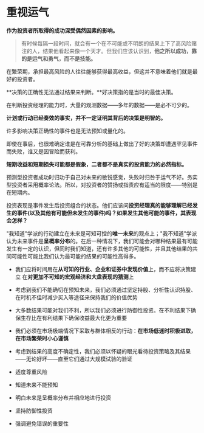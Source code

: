 # 重视运气

**作为投资者所取得的成功深受偶然因素的影响。**

> 有时候每隔一段时间，就会有一个在不可能或不明朗的结果上下了高风险赌注的人，结果他看起来像一个天才。但我们应该认识到，**他之所以成功，靠的是运气和勇气，而不是技能。**

在繁荣期，承担最高风险的人往往能够获得最高收益，但这并不意味着他们就是最好的投资者。

**决策的正确性无法通过结果来判断。**好决策指的是当时的最佳决策。

在判断投资经理的能力时，大量的观测数据——多年的数据——是必不可少的。

**计划或行动已经奏效的事实，并不一定证明其背后的决策是明智的。**

许多影响决策正确性的事件也是无法预知或量化的。

即使在事后，也很难确定谁是在可靠分析的基础上做出了好的决策却遭遇罕见事件而失败，谁又是因冒险而获利。

**短期收益和短期损失可能都是假象，二者都不是真实的投资能力的必然指标。**

预测型投资者成功时归功于自己对未来的敏锐感觉，失败时归咎于运气不好。务实型投资者采用概率论法。所以，对投资者的赞扬或指责应有适当的限度——特别是在短期内。

投资表现是事件发生后投资组合的状态。他们应该问**投资经理真的能够理解已经发生的事件(以及其他有可能但未发生的事件)吗？如果发生其他可能的事件，其表现会怎样？**

"我知道"学派的行动建立在未来是可知可控的**唯一未来**的观点上；"我不知道"学派认为未来事件是**呈概率分布**的。在后一种情况下，我们可能会对哪种结果最有可能发生有一定的认识，但同时我们知道，还有许多其他的可能性，并且其他结果的共同可能性可能比我们认为最可能的结果的可能性高得多。

- 我们应将时间用在**从可知的行业、企业和证券中发现价值**上，而不应将决策建立 在**对更加不可知的宏观经济和大盘表现的猜测**上
- 考虑到我们不能确切在预知未来，我们必须通过坚定持股、分析性认识持股、在时机不佳时减少买入等途径来保持我们的价值优势
- 大多数结果可能对我们不利，所以我们必须进行防御性投资。在不利结果下确保生存比在有利结果下确保收益最大化更为重要
- 我们必须在市场极端情况下采取与群体相反的行动：**在市场低迷时积极进取，在市场繁荣时小心谨慎**
- 考虑到结果的高度不确定性，我们必须以怀疑的眼光看待投资策略及其结果——无论好坏——直至它们通过大规模试验的验证

- 适度尊重风险
- 知道未来不能预知
- 明白未来是呈概率分布并相应地进行投资
- 坚持防御性投资
- 强调避免错误的重要性


